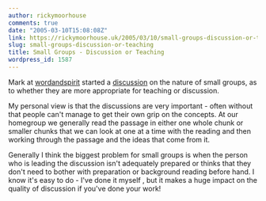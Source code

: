 ```yaml
---
author: rickymoorhouse
comments: true
date: "2005-03-10T15:08:08Z"
link: https://rickymoorhouse.uk/2005/03/10/small-groups-discussion-or-teaching/
slug: small-groups-discussion-or-teaching
title: Small Groups - Discussion or Teaching
wordpress_id: 1587
---
```


Mark at [wordandspirit](http://www.wordandspirit.co.uk/) started a [discussion](http://www.wordandspirit.co.uk/blog/index.php?/archives/65-Discussion-or-teaching-Discuss.html) on the nature of small groups, as to whether they are more appropriate for teaching or discussion. 





My personal view is that the discussions are very important - often without that people can't manage to get their own grip on the concepts.
At our homegroup we generally read the passage in either one whole chunk or smaller chunks that we can look at one at a time with the reading and then working through the passage and the ideas that come from it. 





Generally I think the biggest problem for small groups is when the person who is leading the discussion isn't adequately prepared or thinks that they don't need to bother with preparation or background reading before hand. I know it's easy to do - I've done it myself , but it makes a huge impact on the quality of discussion if you've done your work!
